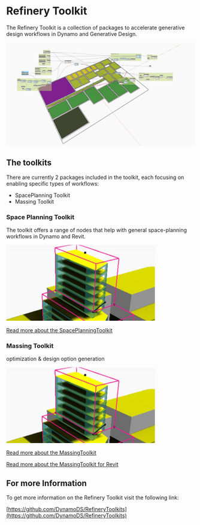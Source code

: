 # Refinery Toolkit

The Refinery Toolkit is a collection of packages to accelerate generative design workflows in Dynamo and Generative Design.

![](../../.gitbook/assets/spaceplanningtoolkit_floorplan_layout.png)

## The toolkits

There are currently 2 packages included in the toolkit, each focusing on enabling specific types of workflows:

* SpacePlanning Toolkit
* Massing Toolkit

### Space Planning Toolkit

The toolkit offers a range of nodes that help with general space-planning workflows in Dynamo and Revit.

![](../../.gitbook/assets/image%20%282%29.png)

[Read more about the SpacePlanningToolkit](https://github.com/DynamoDS/RefineryToolkits/tree/master/src/SpacePlanning)

### Massing Toolkit

optimization & design option generation

![](../../.gitbook/assets/image.png)

[Read more about the MassingToolkit](https://github.com/DynamoDS/RefineryToolkits/tree/master/src/MassingSandbox)

[Read more about the MassingToolkit for Revit](https://github.com/DynamoDS/RefineryToolkits/tree/master/src/MassingRevit)

## For more Information

To get more information on the Refinery Toolkit visit the following link:

[https://github.com/DynamoDS/RefineryToolkits](https://github.com/DynamoDS/RefineryToolkits)

